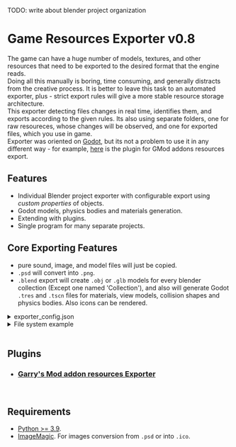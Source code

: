 TODO: write about blender project organization

# Game Resources Exporter v0.8
The game can have a huge number of models, textures, and other resources that need to be exported to the desired format that the engine reads.  
Doing all this manually is boring, time consuming, and generally distracts from the creative process. It is better to leave this task to an automated exporter, plus - strict export rules will give a more stable resource storage architecture.  
This exporter detecting files changes in real time, identifies them, and exports according to the given rules. Its also using separate folders, one for raw resoureces, whose changes will be observed, and one for exported files, which you use in game.  
Exporter was oriented on [Godot](https://godotengine.org), but its not a problem to use it in any different way - for example, [here](resources_exporter/plugins/garrys_mod) is the plugin for GMod addons resources export.  

## Features
* Individual Blender project exporter with configurable export using *custom properties* of objects.
* Godot models, physics bodies and materials generation.
* Extending with plugins.
* Single program for many separate projects.

## Core Exporting Features
* pure sound, image, and model files will just be copied.
* `.psd` will convert into `.png`.
* `.blend` export will create `.obj` or `.glb` models for every blender collection (Except one named 'Collection'), and also will generate Godot `.tres` and `.tscn` files for materials, view models, collision shapes and physics bodies. Also icons can be rendered.
<details>
<summary>
exporter_config.json
</summary>

```json
{
  "image_magic_cmd": "convert",
  "raw_folder": "resources",
  "output_folder": "project/resources",
  "output_root": "project",
  "verbose": true
}
```

</details>

<details>
<summary>
File system example
</summary>

```
.
|   exporter_config.json
|   files_registry.json
|
+---resources                                    (raw resources folder)
|   +---models
|   |   \---tools
|   |           macro_exploiter.blend
|   |           macro_exploiter.psd
|   |           macro_exploiter_emission.psd
|   |
|   \---ui
|            game_icon.psd
|            icon_export.export.json
|
\---project
    \---resources                                (fully generated)
        +---models
        |   \---tools
        |           macro_exploiter.obj
        |           macro_exploiter.png
        |           macro_exploiter.tscn
        |           macro_exploiter_emission.png
        |           macro_exploiter_icon.png
        |           macro_exploiter_phy_collision_shape.tscn
        |           macro_exploiter_rigid_body.tscn
        |           mat_macro_exploiter.tres
        |           mat_snow.tres
        |
        \---ui
                game_icon.ico
                game_icon.png
```

</details>

<br />

## Plugins
* ### [Garry's Mod addon resources Exporter](resources_exporter/plugins/garrys_mod)

<br />

## Requirements
* [Python >= 3.9](https://www.python.org/downloads/).
* [ImageMagic](https://imagemagick.org/script/download.php). For images conversion from `.psd` or into `.ico`.
